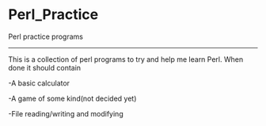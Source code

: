 Perl_Practice
=============

Perl practice programs
______________________
This is a collection of perl programs to try and help me learn Perl. When done it should contain

-A basic calculator 

-A game of some kind(not decided yet)

-File reading/writing and modifying
